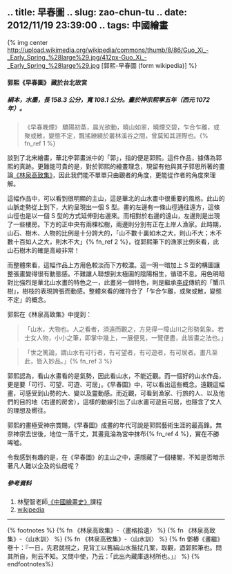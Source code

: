 .. title: 早春圖
.. slug: zao-chun-tu
.. date: 2012/11/19 23:39:00
.. tags: 中國繪畫
---
{% img center http://upload.wikimedia.org/wikipedia/commons/thumb/8/86/Guo_Xi_-_Early_Spring_%28large%29.jpg/412px-Guo_Xi_-_Early_Spring_%28large%29.jpg [郭熙-早春圖 (form wikipedia)] %}


#### 郭熙《早春圖》 藏於台北故宮
##### 絹本，水墨，長 158.3 公分，寬 108.1 公分。畫於神宗熙寧五年（西元 1072 年）。


>《早春晚煙》
>驕陽初蒸，晨光欲動，曉山如翠，曉煙交碧，乍合乍離，或聚或散，變態不定，飄搖繚繞於叢林溪谷之間，曾莫知其涯際也。{% fn_ref 1 %}


<!-- more -->

談到了北宋繪畫，華北李郭畫派中的「郭」，指的便是郭熙。這件作品，據傳為郭熙的真跡。更難能可貴的是，對於郭熙的繪畫理念，現留有他與其子郭思所著的畫論[《林泉高致集》](http://zh.wikisource.org/w/index.php?title=%E6%9E%97%E6%B3%89%E9%AB%98%E8%87%B4%E9%9B%86&oldid=121226)，因此我們能不單單只由觀者的角度，更能從作者的角度來理解。

這幅作品中，可以看到很明顯的主山，這是華北的山水畫中很重要的風格。此山的山脈走勢從上到下，大約呈現出一個 S 型。畫的左邊有一條山徑通往遠方，這條山徑也是以一個 S 型的方式延伸到右邊來。而相對於右邊的遠山，左邊則是出現了一些樓房。下方的正中央有兩棵松樹，兩邊則分別有正在上岸人漁家。此時期，山石、樹木、人物的比例是十分誇大的，「山不數十裏如木之大，則山不大；木不數十百如人之大，則木不大」{% fn_ref 2 %}，從郭熙筆下的漁家比例來看，此山石樹木的確是高峻非常！


而整體來看，這幅作品上方用色較淡而下方較濃。這一明一暗加上 S 型的構圖讓整張畫變得很有動態感。不難讓人聯想到太極圖的陰陽相生，循環不息。用色明暗對比強烈是華北山水畫的特色之一，此畫另一個特色，則是繼承[李成][lee]傳統的「蟹爪樹」，樹枝的表現誇張而動感。整體來看的確符合了「乍合乍離，或聚或散，變態不定」的概念。

[lee]:http://zh.wikipedia.org/w/index.php?title=%E6%9D%8E%E6%88%90&oldid=23392313

郭熙在《林泉高致集》中提到：
>「山水，大物也。人之看者，須遠而觀之，方見得一障山川之形勢氣象。若士女人物，小小之筆，即掌中幾上，一展便見，一覽便盡，此皆畫之法也。」  

>「世之篤論，謂山水有可行者，有可望者，有可遊者，有可居者。畫凡至此，皆入妙品。」{% fn_ref 3 %}


	
郭熙認為，看山水畫看的是氣勢，因此看山水，不能近觀。而一個好的山水作品，更是要「可行、可望、可遊、可居」。《早春圖》中，可以看出這些概念。遠觀這幅畫，可感受到山勢的大、變以及靈動感。而近觀，可看到漁家、行旅的人、以及他們的目的地（右邊的房舍），這樣的動線引出了山水畫可遊且可居，也隱含了文人的理想及嚮往。

郭熙的畫極受神宗賞賜，《早春圖》成畫的年代可說是郭熙藝術生涯的最高鋒。無奈神宗去世後，地位一落千丈，其畫竟淪為宮中抹布{% fn_ref 4 %}，實在不勝唏噓。

令我感到有趣的是，在《早春圖》的主山之中，還隱藏了一個樓閣，不知是否暗示著凡人難以企及的仙居呢？

##### 參考資料
1. 林聖智老師[《中國繪畫史》](https://ceiba.ntu.edu.tw/course/a99d9d/index.htm)課程  
2. [wikipedia](http://zh.wikipedia.org/)

---

{% footnotes %}
  {% fn 《林泉高致集》-〈畫格拾遺〉 %}
  {% fn 《林泉高致集》-〈山水訓〉 %}
  {% fn 《林泉高致集》-〈山水訓〉 %}
  {% fn 鄧樁《畫繼》卷十：『一日，先君就視之，見背工以舊絹山水揩拭几案，取觀，迺郭熙筆也。問其所自，則云不知。又問中使，乃云：「此出內藏庫退材所也。」』 %}
{% endfootnotes%}
